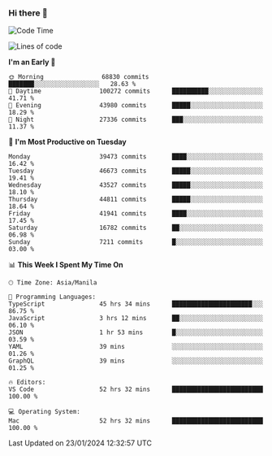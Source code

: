 ### Hi there 👋

<!--START_SECTION:waka-->
![Code Time](http://img.shields.io/badge/Code%20Time-4%2C779%20hrs%2044%20mins-blue)

![Lines of code](https://img.shields.io/badge/From%20Hello%20World%20I%27ve%20Written-109.0%20million%20lines%20of%20code-blue)

**I'm an Early 🐤** 

```text
🌞 Morning                68830 commits       ███████░░░░░░░░░░░░░░░░░░   28.63 % 
🌆 Daytime                100272 commits      ██████████░░░░░░░░░░░░░░░   41.71 % 
🌃 Evening                43980 commits       █████░░░░░░░░░░░░░░░░░░░░   18.29 % 
🌙 Night                  27336 commits       ███░░░░░░░░░░░░░░░░░░░░░░   11.37 % 
```
📅 **I'm Most Productive on Tuesday** 

```text
Monday                   39473 commits       ████░░░░░░░░░░░░░░░░░░░░░   16.42 % 
Tuesday                  46673 commits       █████░░░░░░░░░░░░░░░░░░░░   19.41 % 
Wednesday                43527 commits       █████░░░░░░░░░░░░░░░░░░░░   18.10 % 
Thursday                 44811 commits       █████░░░░░░░░░░░░░░░░░░░░   18.64 % 
Friday                   41941 commits       ████░░░░░░░░░░░░░░░░░░░░░   17.45 % 
Saturday                 16782 commits       ██░░░░░░░░░░░░░░░░░░░░░░░   06.98 % 
Sunday                   7211 commits        █░░░░░░░░░░░░░░░░░░░░░░░░   03.00 % 
```


📊 **This Week I Spent My Time On** 

```text
🕑︎ Time Zone: Asia/Manila

💬 Programming Languages: 
TypeScript               45 hrs 34 mins      ██████████████████████░░░   86.75 % 
JavaScript               3 hrs 12 mins       ██░░░░░░░░░░░░░░░░░░░░░░░   06.10 % 
JSON                     1 hr 53 mins        █░░░░░░░░░░░░░░░░░░░░░░░░   03.59 % 
YAML                     39 mins             ░░░░░░░░░░░░░░░░░░░░░░░░░   01.26 % 
GraphQL                  39 mins             ░░░░░░░░░░░░░░░░░░░░░░░░░   01.25 % 

🔥 Editors: 
VS Code                  52 hrs 32 mins      █████████████████████████   100.00 % 

💻 Operating System: 
Mac                      52 hrs 32 mins      █████████████████████████   100.00 % 
```


 Last Updated on 23/01/2024 12:32:57 UTC
<!--END_SECTION:waka-->


<!--
**rad182/rad182** is a ✨ _special_ ✨ repository because its `README.md` (this file) appears on your GitHub profile.

Here are some ideas to get you started:

- 🔭 I’m currently working on ...
- 🌱 I’m currently learning ...
- 👯 I’m looking to collaborate on ...
- 🤔 I’m looking for help with ...
- 💬 Ask me about ...
- 📫 How to reach me: ...
- 😄 Pronouns: ...
- ⚡ Fun fact: ...
-->
